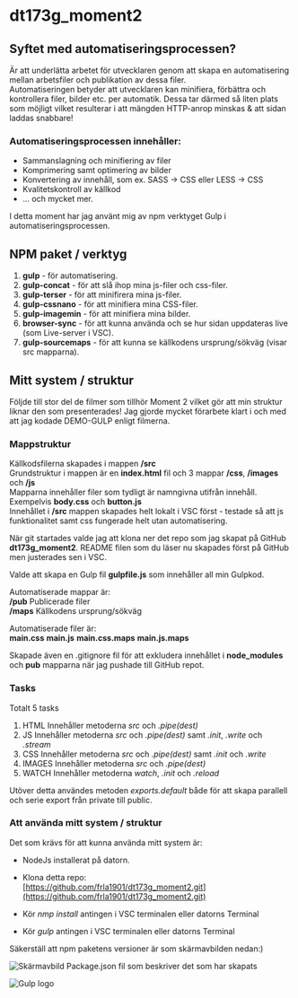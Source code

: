 # dt173g_moment2

## Syftet med automatiseringsprocessen?

Är att underlätta arbetet för utvecklaren genom att skapa en automatisering mellan arbetsfiler och publikation av dessa filer.  
Automatiseringen betyder att utvecklaren kan minifiera, förbättra och kontrollera filer, bilder etc. per automatik. Dessa tar därmed så liten plats som möjligt vilket resulterar i att mängden HTTP-anrop minskas & att sidan laddas snabbare!   

### Automatiseringsprocessen innehåller:

* Sammanslagning och minifiering av filer
* Komprimering samt optimering av bilder
* Konvertering av innehåll, som ex. SASS -> CSS eller LESS -> CSS
* Kvalitetskontroll av källkod
*  ... och mycket mer.

I detta moment har jag använt mig av npm verktyget Gulp i automatiseringsprocessen.


## NPM paket / verktyg
1. **gulp** - för automatisering.
2. **gulp-concat** - för att slå ihop mina js-filer och css-filer.
3. **gulp-terser** - för att minifirera mina js-filer.
4. **gulp-cssnano** - för att minifiera mina CSS-filer. 
5. **gulp-imagemin** - för att minifiera mina bilder. 
6. **browser-sync** - för att kunna använda och se hur sidan uppdateras live (som Live-server i VSC).
7. **gulp-sourcemaps** - för att kunna se källkodens ursprung/sökväg (visar src mapparna).


## Mitt system / struktur
Följde till stor del de filmer som tillhör Moment 2 vilket gör att min struktur liknar den som presenterades!
Jag gjorde mycket förarbete klart i och med att jag kodade DEMO-GULP enligt filmerna.

### Mappstruktur

Källkodsfilerna skapades i mappen **/src**  
Grundstruktur i mappen är en **index.html** fil och 3 mappar **/css**, **/images** och **/js**  
Mapparna innehåller filer som tydligt är namngivna utifrån innehåll. Exempelvis **body.css** och **button.js**  
Innehållet i **/src** mappen skapades helt lokalt i VSC först - testade så att js funktionalitet samt css fungerade helt utan automatisering. 

När git startades valde jag att klona ner det repo som jag skapat på GitHub **dt173g_moment2**. README filen som du läser nu skapades först på GitHub men justerades sen i VSC. 

Valde att skapa en Gulp fil **gulpfile.js** som innehåller all min Gulpkod. 

Automatiserade mappar är:  
**/pub** Publicerade filer  
**/maps** Källkodens ursprung/sökväg

Automatiserade filer är:  
**main.css**
**main.js**
**main.css.maps**
**main.js.maps**

Skapade även en .gitignore fil för att exkludera innehållet i **node_modules** och **pub** mapparna när jag pushade till GitHub repot. 

### Tasks

Totalt 5 tasks 

1. HTML
    Innehåller metoderna _src_ och _.pipe(dest)_
2. JS
    Innehåller metoderna _src_ och _.pipe(dest)_ samt _.init_, _.write_ och _.stream_
3. CSS
    Innehåller metoderna _src_ och _.pipe(dest)_ samt _.init_ och _.write_ 
4. IMAGES
    Innehåller metoderna _src_ och _.pipe(dest)_
5. WATCH
    Innehåller metoderna _watch_, _.init_ och _.reload_

Utöver detta användes metoden _exports.default_ både för att skapa parallell och serie export från private till public.


### Att använda mitt system / struktur

Det som krävs för att kunna använda mitt system är:

* NodeJs installerat på datorn.  

* Klona detta repo:  
[https://github.com/frla1901/dt173g_moment2.git](https://github.com/frla1901/dt173g_moment2.git)  

* Kör _nmp install_ antingen i VSC terminalen eller datorns Terminal 

* Kör _gulp_ antingen i VSC terminalen eller datorns Terminal 

Säkerställ att npm paketens versioner är som skärmavbilden nedan:) 

![Skärmavbild Package.json fil som beskriver det som har skapats](https://github.com/frla1901/dt173g_moment2/tree/main/src/images/Skärmavbild.png)

![Gulp logo](https://upload.wikimedia.org/wikipedia/commons/7/72/Gulp.js_Logo.svg)

